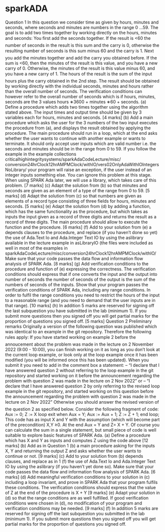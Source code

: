 # sparkADA

Question 1
In this question we consider time as given by hours, minutes and seconds, where seconds and
minutes are numbers in the range 0 ...59. The goal is to add two times together by working
directly on the hours, minutes and seconds:
You first add the seconds together. If the result is <60 the number of seconds in the result
is this sum and the carry is 0, otherwise the resulting number of seconds is this sum minus
60 and the carry is 1.
Next you add the minutes together and add the carry you obtained before. If the sum is
<60, then the minutes of the result is this value, and you have a new carry of 0. Otherwise,
the minutes of the result is this value minus 60, and you have a new carry of 1.
The hours of the result is the sum of the input hours plus the carry obtained in the 2nd step.
The result should be obtained by working directly with the individual seconds, minutes and hours
rather than the overall number of seconds. The verification conditions can however refer to the
overall number of seconds which is if hours, minutes, seconds are the 3 values hours ∗3600 +
minutes ∗60 + seconds.
(a) Define a procedure which adds two times together using the algorithm stated above. The
input times and output time should be given by 3 variables each for hours, minutes and
seconds.
[4 marks]
(b) Add a main procedure which asks the user for the 3 numbers of the two input executes the
procedure from (a), and displays the result obtained by applying the procedure. The main
procedure should run in a loop, which at the end asks whether the user wants to continue
with another example or wants to terminate. It should only accept user inputs which are
valid number i.e. the seconds and minutes should be in the range from 0 to 59.
If you follow the example in the example collections
criticalhighintegritysystems/sparkAdaCodeLecture/misc/
conversion24hrClock12hrAMPMClock/withIO/vers02OnlyAdaWithIOIntegersNoLibrary/
your program will raise an exception, if the user instead of an integer inputs something else.
You can ignore this problem at this stage. When using SPARK Ada later, we will use a
library, which takes care of this problem. [7 marks]
(c) Adapt the solution from (b) so that minutes and seconds are given as an element of a type
of the range from 0 to 59.
[5 marks]
(d) Adapt the solution from (c) so that numbers are given as elements of a record type consisting
of three fields for hours, minutes and seconds. [5 marks]
(e) Adapt the solution from (d) by adding a function, which has the same functionality as the
procedure, but which takes as inputs the input given as a record of three digits and returns
the result as a record of three digits. The main procedure should allow to execute the function
and the procedure. [6 marks]
(f) Add to your solution from (e) a depends clauses to the procedure, and replace (if you haven’t
done so yet) the use of Ada.Text Io and Ada.Integer Text IO by using the aslibrary available
in the lecture example in asLibraryIO (the files were included as well in most of the examples
in
sparkAdaCodeLecture/misc/conversion24hrClock12hrAMPMClock/withIO/
Make sure that your code passes the data flow and information flow analysis of SPARK Ada.
[8 marks]
(g) Add verification conditions to the procedure and function of (e) expressing the correctness.
The verification conditions should express that if one converts the input and the output into
number of seconds the number of seconds of the output is the sum of the numbers of seconds
of the inputs. Show that your program passes the verification conditions of SPARK Ada,
including any range conditions. In order to fulfil the range conditions you need to restrict
the hours of the input to a reasonable range (and you need to demand that the user inputs
are in that range). [10 marks]
(h) In addition 5 marks are reserved for signing off the last subquestion you have submitted in
the lab (minimum 1). If you submit more questions then you signed off you will get partial
marks for the proportion of questions you signed off. [5 marks]
Question 2
Preliminary remarks Originally a version of the following question was published which was
identical to an example in the git repository. Therefore the following rules apply:
If you have started working on example 2 before the annoucement about the problem was
made in the lecture on 2 November 2022 (9:00 - 10:00), you can finish working on it as long
as you don’t look at the current loop example, or look only at the loop example once it has
been modified (you will be informed once this has been updated). When you submit it you
need to add in the comment box a statement:
– “I declare that I have answered question 2 without referring to the loop example in the
git repository and started working on it before the announcement regarding the problem
with question 2 was made in the lecture on 2 Nov 2022”
or
– “I declare that I have answered question 2 by only referring to the revised loop example
in the git repository, and started working on this question before the announcement
regarding the problem with question 2 was made in the lecture on 2 Nov 2022”
Otherwise you should answer the revised version of the question 2 as specified below.
Consider the following fragment of code:
Aux := 0;
Z := X
loop
exit when Aux = Y;
Aux := Aux + 1;
Z := Z + 1;
end loop;
This code has as input X and Y with the assumption (which will become part of the precondition)
X,Y ≥0. At the end Aux = Y and Z= X + Y. Of course you can calculate the sum in a single
statement, but small piece of code is well suitable to explore basic features of SPARK Ada.
(a) Define a procedure which has X and Y as inputs and computes Z using the code above
[12 marks]
(b) Add as in Question 1 (b) a main procedure asking for the inputs X, Y and returning the
output Z and asks whether the user wants to continue or not. [9 marks]
(c) Add to your solution from (b) depends clauses, and replace as in 1 (f) the use of Ada.Text Io
and Ada.Integer Text IO by using the aslibrary (if you haven’t yet done so). Make sure that
your code passes the data flow and information flow analysis of SPARK Ada. [6 marks]
(d) Add meaningful verification conditions to your solution in (c) including a loop invariant, and
prove in SPARK Ada that your program fulfils these conditions. The verification conditions
should express that the value of Z at the end of the procedure is X + Y [9 marks]
(e) Adapt your solution in (d) so that the range conditions are as well fulfilled. If good verification
conditions were chosen in (d), no modification of your program and verification conditions
may be needed. [9 marks]
(f) In addition 5 marks are reserved for signing off the last subquestion you submitted in the lab
(minimum 1). If you submit more questions then you signed off you will get partial marks
for the proportion of questions you signed off.
